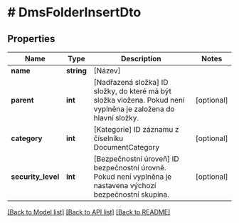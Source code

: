 # # DmsFolderInsertDto

## Properties

Name | Type | Description | Notes
------------ | ------------- | ------------- | -------------
**name** | **string** | [Název] |
**parent** | **int** | [Nadřazená složka] ID složky, do které má být složka vložena. Pokud není vyplněna je založena do hlavní složky. | [optional]
**category** | **int** | [Kategorie] ID záznamu z číselníku DocumentCategory | [optional]
**security_level** | **int** | [Bezpečnostní úroveň] ID bezpečnostní úrovně. Pokud není vyplněna je nastavena výchozí bezpečnostní skupina. | [optional]

[[Back to Model list]](../../README.md#models) [[Back to API list]](../../README.md#endpoints) [[Back to README]](../../README.md)
